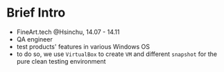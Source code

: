 # Brief Intro
- FineArt.tech @Hsinchu, 14.07 - 14.11
- QA engineer
- test products' features in various Windows OS
- to do so, we use `VirtualBox` to create `VM` and different `snapshot` for the pure clean testing environment
